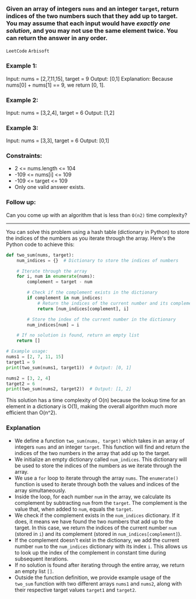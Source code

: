 ### Given an array of integers `nums` and an integer `target`, return indices of the two numbers such that they add up to target. You may assume that each input would have *exactly one solution*, and you may not use the same element twice. You can return the answer in any order.

`LeetCode` `Arbisoft`

### Example 1:
Input: nums = [2,7,11,15], target = 9
Output: [0,1]
Explanation: Because nums[0] + nums[1] == 9, we return [0, 1].

### Example 2:
Input: nums = [3,2,4], target = 6
Output: [1,2]

### Example 3:
Input: nums = [3,3], target = 6
Output: [0,1]

### Constraints:
- 2 <= nums.length <= 104
- -109 <= nums[i] <= 109
- -109 <= target <= 109
- Only one valid answer exists.

### Follow up:
Can you come up with an algorithm that is less than `O(n2)` time complexity?

____

You can solve this problem using a hash table (dictionary in Python) to store the indices of the numbers as you iterate through the array. Here's the Python code to achieve this:

```python
def two_sum(nums, target):
    num_indices = {}  # Dictionary to store the indices of numbers

    # Iterate through the array
    for i, num in enumerate(nums):
        complement = target - num

        # Check if the complement exists in the dictionary
        if complement in num_indices:
            # Return the indices of the current number and its complement
            return [num_indices[complement], i]

        # Store the index of the current number in the dictionary
        num_indices[num] = i

    # If no solution is found, return an empty list
    return []

# Example usage:
nums1 = [2, 7, 11, 15]
target1 = 9
print(two_sum(nums1, target1))  # Output: [0, 1]

nums2 = [3, 2, 4]
target2 = 6
print(two_sum(nums2, target2))  # Output: [1, 2]
```
This solution has a time complexity of O(n) because the lookup time for an element in a dictionary is O(1), making the overall algorithm much more efficient than O(n^2).

### Explanation

- We define a function `two_sum(nums, target)` which takes in an array of integers `nums` and an integer `target`. This function will find and return the indices of the two numbers in the array that add up to the target.
- We initialize an empty dictionary called `num_indices`. This dictionary will be used to store the indices of the numbers as we iterate through the array.
- We use a `for` loop to iterate through the array `nums`. The `enumerate()` function is used to iterate through both the values and indices of the array simultaneously.
- Inside the loop, for each number `num` in the array, we calculate its complement by subtracting `num` from the `target`. The complement is the value that, when added to `num`, equals the `target`.
- We check if the complement exists in the `num_indices` dictionary. If it does, it means we have found the two numbers that add up to the target. In this case, we return the indices of the current number `num` (stored in `i`) and its complement (stored in `num_indices[complement]`).
- If the complement doesn't exist in the dictionary, we add the current number `num` to the `num_indices` dictionary with its index `i`. This allows us to look up the index of the complement in constant time during subsequent iterations.
- If no solution is found after iterating through the entire array, we return an empty list `[]`.
- Outside the function definition, we provide example usage of the `two_sum` function with two different arrays `nums1` and `nums2`, along with their respective target values `target1` and `target2`.
